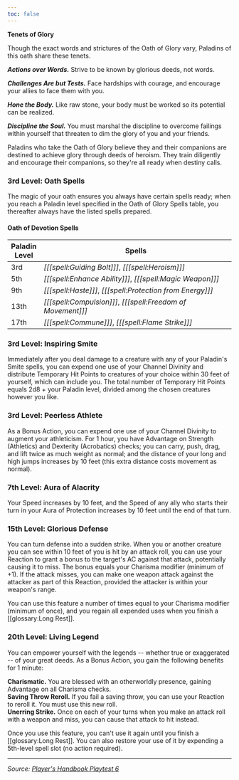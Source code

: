 ```yaml
---
toc: false
---
```


<div class="phb-sidebar" markdown="1">

**Tenets of Glory**

Though the exact words and strictures of the Oath of Glory vary, Paladins of this oath share these tenets.

***Actions over Words.*** Strive to be known by glorious deeds, not words.

***Challenges Are but Tests.*** Face hardships with courage, and encourage your allies to face them with you.

***Hone the Body.*** Like raw stone, your body must be worked so its potential can be realized.

***Discipline the Soul.*** You must marshal the discipline to overcome failings within yourself that threaten to dim the glory of you and your friends.

</div>

Paladins who take the Oath of Glory believe they and their companions are destined to achieve glory through deeds of heroism. They train diligently and encourage their companions, so they're all ready when destiny calls.

### 3rd Level: Oath Spells

The magic of your oath ensures you always have certain spells ready; when you reach a Paladin level specified in the Oath of Glory Spells table, you thereafter always have the listed spells prepared.

#### Oath of Devotion Spells

| Paladin<br>Level | Spells                                                      |
|------------------|-------------------------------------------------------------|
| 3rd              | _[[[spell:Guiding Bolt]]]_, _[[[spell:Heroism]]]_           |
| 5th              | _[[[spell:Enhance Ability]]]_, _[[[spell:Magic Weapon]]]_   |
| 9th              | _[[[spell:Haste]]]_, _[[[spell:Protection from Energy]]]_   |
| 13th             | _[[[spell:Compulsion]]]_, _[[[spell:Freedom of Movement]]]_ |
| 17th             | _[[[spell:Commune]]]_, _[[[spell:Flame Strike]]]_           |

### 3rd Level: Inspiring Smite

Immediately after you deal damage to a creature with any of your Paladin's Smite spells, you can expend one use of your Channel Divinity and distribute Temporary Hit Points to creatures of your choice within 30 feet of yourself, which can include you. The total number of Temporary Hit Points equals 2d8 + your Paladin level, divided among the chosen creatures however you like.

### 3rd Level: Peerless Athlete

As a Bonus Action, you can expend one use of your Channel Divinity to augment your athleticism. For 1 hour, you have Advantage on Strength (Athletics) and Dexterity (Acrobatics) checks; you can carry, push, drag, and lift twice as much weight as normal; and the distance of your long and high jumps increases by 10 feet (this extra distance costs movement as normal).

### 7th Level: Aura of Alacrity

Your Speed increases by 10 feet, and the Speed of any ally who starts their turn in your Aura of Protection increases by 10 feet until the end of that turn.

### 15th Level: Glorious Defense

You can turn defense into a sudden strike. When you or another creature you can see within 10 feet of you is hit by an attack roll, you can use your Reaction to grant a bonus to the target's AC against that attack, potentially causing it to miss. The bonus equals your Charisma modifier (minimum of +1). If the attack misses, you can make one weapon attack against the attacker as part of this Reaction, provided the attacker is within your weapon's range.

You can use this feature a number of times equal to your Charisma modifier (minimum of once), and you regain all expended uses when you finish a [[glossary:Long Rest]].

### 20th Level: Living Legend

You can empower yourself with the legends -- whether true or exaggerated -- of your great deeds. As a Bonus Action, you gain the following benefits for 1 minute:

**Charismatic.** You are blessed with an otherworldly presence, gaining Advantage on all Charisma checks.  
**Saving Throw Reroll.** If you fail a saving throw, you can use your Reaction to reroll it. You must use this new roll.  
**Unerring Strike.** Once on each of your turns when you make an attack roll with a weapon and miss, you can cause that attack to hit instead.

Once you use this feature, you can't use it again until you finish a [[glossary:Long Rest]]. You can also restore your use of it by expending a 5th-level spell slot (no action required).

----

_Source: [Player's Handbook Playtest 6](https://www.dndbeyond.com/sources/ua/ph-playtest-6)_
